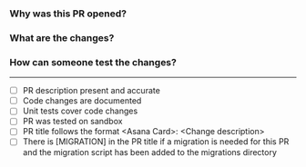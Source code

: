 ### Why was this PR opened? ###

### What are the changes? ###

### How can someone test the changes? ###

---
- [ ] PR description present and accurate
- [ ] Code changes are documented
- [ ] Unit tests cover code changes
- [ ] PR was tested on sandbox
- [ ] PR title follows the format \<Asana Card\>: \<Change description\>
- [ ] There is [MIGRATION] in the PR title if a migration is needed for this PR 
      and the migration script has been added to the migrations directory
